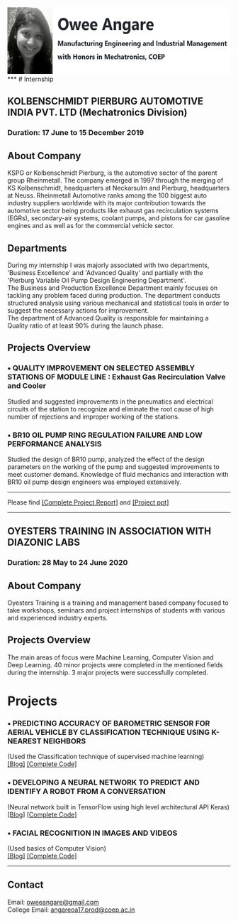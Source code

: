 <img src="img.png" height="150">
***
# Internship 

## KOLBENSCHMIDT PIERBURG AUTOMOTIVE INDIA PVT. LTD (Mechatronics Division) 
### Duration: 17 June to 15 December 2019

## About Company 
KSPG or Kolbenschmidt Pierburg, is the automotive sector of the parent group Rheinmetall. The company emerged in 1997 through the merging of KS Kolbenschmidt, headquarters at Neckarsulm and Pierburg, headquarters at Neuss. Rheinmetall Automotive ranks among the 100 biggest auto industry suppliers worldwide with its major contribution towards the automotive sector being products like exhaust gas recirculation systems (EGRs), secondary-air systems, coolant pumps, and pistons for car gasoline engines and as well as for the commercial vehicle sector. 

## Departments 
During my internship I was majorly associated with two departments, 'Business Excellence' and 'Advanced Quality' and partially with the 'Pierburg Variable Oil Pump Design Engineering Department'.<br> The Business and Production Excellence Department mainly focuses on tackling any problem faced during production. The department conducts structured analysis using various mechanical and statistical tools in order to suggest the necessary actions for improvement.<br> The department of Advanced Quality is responsible for maintaining a Quality ratio of at least 90% during the launch phase. 

## Projects Overview 
### •	QUALITY IMPROVEMENT ON SELECTED ASSEMBLY STATIONS OF MODULE LINE : Exhaust Gas Recirculation Valve and Cooler
Studied and suggested improvements in the pneumatics and electrical circuits of the station to recognize      and eliminate the root cause of high number of rejections and improper working of the stations. 
### •	BR10 OIL PUMP RING REGULATION FAILURE AND LOW PERFORMANCE ANALYSIS
Studied the design of BR10 pump, analyzed the effect of the design parameters on the working of the pump and suggested improvements to meet customer demand. Knowledge of fluid mechanics and interaction with BR10 oil pump design engineers was employed extensively.  
*** *** *** 

Please find [[Complete Project Report]](https://drive.google.com/file/d/1mQa6OMkkujf973utYmqi5490LfmVCcyZ/view?usp=sharing) and [[Project ppt]](https://drive.google.com/file/d/1SUV6qGgnnw0qUNwmbBcivIuPKrVavbCA/view?usp=sharing) 
*** *** *** 

## OYESTERS TRAINING IN ASSOCIATION WITH DIAZONIC LABS 
### Duration: 28 May to 24 June 2020 

## About Company 
Oyesters Training is a training and management based company focused to  take  workshops,  seminars and project internships of students with various and experienced industry experts. 

## Projects Overview
The main areas of focus were Machine Learning, Computer Vision and Deep Learning. 40 minor projects were completed in the mentioned fields during the internship. 
3 major projects were successfully completed. 

# Projects 

### •	PREDICTING ACCURACY OF BAROMETRIC SENSOR FOR AERIAL VEHICLE  BY CLASSIFICATION TECHNIQUE USING K-NEAREST NEIGHBORS
(Used the Classification technique of supervised machine learning)<br> 
[[Blog]](https://robotics890103591.wordpress.com/2020/05/03/accuracy-of-barometric-sensor-for-aerial-vehicle-by-classification-technique-using-k-nearest-neighbours/) [[Complete Code]](https://github.com/Owee-Angare/Robo/blob/master/BarometricPressure_for_AV.ipynb) 

### •	DEVELOPING A NEURAL NETWORK TO PREDICT AND IDENTIFY A ROBOT FROM A CONVERSATION 
(Neural network built in TensorFlow using high level architectural API Keras)<br> [[Blog]](https://robotics890103591.wordpress.com/2020/06/28/developing-a-neural-network-to-predict-and-identify-a-robot-from-a-conversation/) [[Complete Code]](https://github.com/Owee-Angare/Robo/blob/master/Robot_Conversation.ipynb)  

### •	FACIAL RECOGNITION IN IMAGES AND VIDEOS 
(Used basics of Computer Vision)<br>
[[Blog]](https://robotics890103591.wordpress.com/2020/07/04/facial-recognition-in-images-and-videos/) [[Complete Code]](https://github.com/Owee-Angare/Robo/blob/master/Facial%20Recognition%20in%20Images%20and%20Videos.py) 
*** *** *** 

## Contact<br> 
Email: oweeangare@gmail.com<br> College Email: angareoa17.prod@coep.ac.in       
